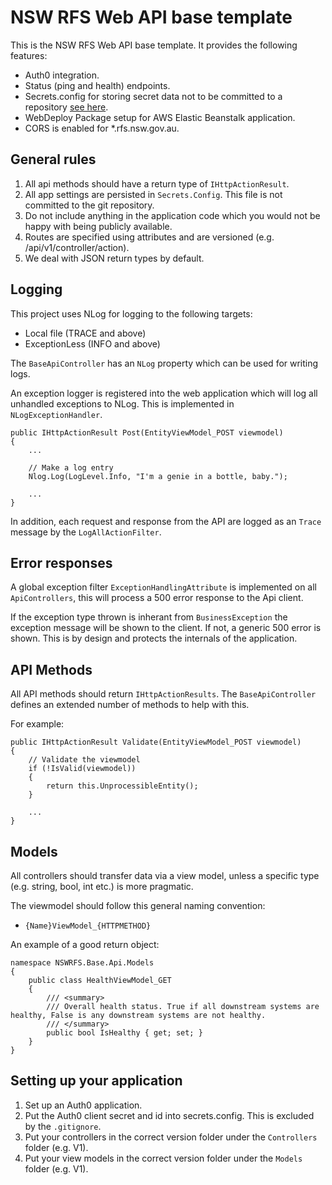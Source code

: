 ﻿# NSW RFS Web API base template

This is the NSW RFS Web API base template. It provides the following features:

* Auth0 integration.
* Status (ping and health) endpoints.
* Secrets.config for storing secret data not to be committed to a repository [see here](http://www.mattburkedev.com/keep-your-azure-secrets-safely-out-of-git/).
* WebDeploy Package setup for AWS Elastic Beanstalk application.
* CORS is enabled for *.rfs.nsw.gov.au.

## General rules

1. All api methods should have a return type of `IHttpActionResult`.
2. All app settings are persisted in `Secrets.Config`. This file is not committed to the git repository.
3. Do not include anything in the application code which you would not be happy with being publicly available.
4. Routes are specified using attributes and are versioned (e.g. /api/v1/controller/action).
5. We deal with JSON return types by default.

## Logging

This project uses NLog for logging to the following targets:

* Local file (TRACE and above)
* ExceptionLess (INFO and above)

The `BaseApiController` has an `NLog` property which can be used for writing logs.

An exception logger is registered into the web application which will log all unhandled exceptions to NLog. This is implemented in `NLogExceptionHandler`.

```
public IHttpActionResult Post(EntityViewModel_POST viewmodel)
{
    ...

    // Make a log entry
	Nlog.Log(LogLevel.Info, "I'm a genie in a bottle, baby.");

	...
}
```

In addition, each request and response from the API are logged as an `Trace` message by the `LogAllActionFilter`.

## Error responses

A global exception filter `ExceptionHandlingAttribute` is implemented on all `ApiControllers`, this will process a 500 error response to the Api client.

If the exception type thrown is inherant from `BusinessException` the exception message will be shown to the client. If not, a generic 500 error is shown. This is by design and protects the internals of the application.

## API Methods

All API methods should return `IHttpActionResults`. The `BaseApiController` defines an extended number of methods to help with this.

For example:

```
public IHttpActionResult Validate(EntityViewModel_POST viewmodel)
{
    // Validate the viewmodel
	if (!IsValid(viewmodel))
	{
		return this.UnprocessibleEntity();
	}

	...
}
```

## Models

All controllers should transfer data via a view model, unless a specific type (e.g. string, bool, int etc.) is more pragmatic.

The viewmodel should follow this general naming convention:

* `{Name}ViewModel_{HTTPMETHOD}`

An example of a good return object:

```
namespace NSWRFS.Base.Api.Models
{
    public class HealthViewModel_GET
    {
        /// <summary>
        /// Overall health status. True if all downstream systems are healthy, False is any downstream systems are not healthy.
        /// </summary>
        public bool IsHealthy { get; set; }
    }
}
```

## Setting up your application

1. Set up an Auth0 application.
2. Put the Auth0 client secret and id into secrets.config. This is excluded by the `.gitignore`.
3. Put your controllers in the correct version folder under the `Controllers` folder (e.g. V1).
4. Put your view models in the correct version folder under the `Models` folder (e.g. V1).
